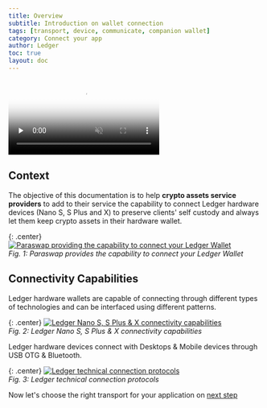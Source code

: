 ```yaml
---
title: Overview
subtitle: Introduction on wallet connection
tags: [transport, device, communicate, companion wallet]
category: Connect your app
author: Ledger
toc: true
layout: doc
---
```


<div class="uk-text-center">
    <video controls muted preload='none' poster='/uploads//videos/covers/ConnectWallet.png' ><source src="/uploads//videos/ConnectWallet.mp4" type='video/mp4'></video><br>
</div>

## Context
The objective of this documentation is to help **crypto assets service providers** to add to their service the capability to connect Ledger hardware devices (Nano S, S Plus and X) to preserve clients' self custody and always let them keep crypto assets in their hardware wallet.

{: .center}
[![Paraswap providing the capability to connect your Ledger Wallet](../images/overview.png)](../images/overview.png)  
*Fig. 1: Paraswap provides the capability to connect your Ledger Wallet*

## Connectivity Capabilities
Ledger hardware wallets are capable of connecting through different types of technologies and can be interfaced using different patterns. 

{: .center}
[![Ledger Nano S, S Plus & X connectivity capabilities](../images/connectivity1.png)](../images/connectivity1.png)  
*Fig. 2: Ledger Nano S, S Plus & X connectivity capabilities*

Ledger hardware devices connect with Desktops & Mobile devices through USB OTG & Bluetooth.

{: .center}
[![Ledger technical connection protocols](../images/connectivity2.png)](../images/connectivity2.png)  
*Fig. 3: Ledger technical connection protocols*

Now let's choose the right transport for your application on [next step](../choose-the-transport)
